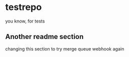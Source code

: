 # testrepo
you know, for tests

## Another readme section

changing this section to try merge queue webhook again
